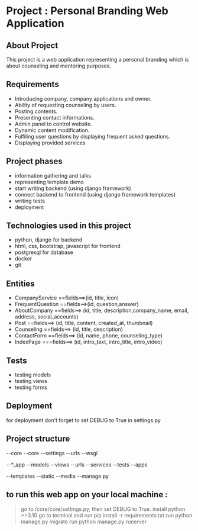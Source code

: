 # Project : Personal Branding Web Application


## About Project
This project is a web application representing a personal branding which is about counseling and mentoring purposes.


## Requirements
* Introducing company, company applications and owner.
* Ability of requesting counseling by users.
* Posting contents.
* Presenting contact informations.
* Admin panel to control website.
* Dynamic content modification.
* Fulfiling user questions by displaying frequent asked questions.
* Displaying provided services


## Project phases
* information gathering and talks
* representing template demo
* start writing backend (using django framework)
* connect backend to frontend (using django framework templates)
* writing tests
* deployment


## Technologies used in this project
* python, django for backend
* html, css, bootstrap, javascript for frontend
* postgresql for database
* docker
* git


## Entities
* CompanyService ==fields==>(id, title, icon)
* FrequentQuestion ==fields==>(id, question,answer)
* AboutCompany ==fields==> (id, title, description,company_name, email, address, social_accounts)
* Post ==fields==> (id, title, content, created_at, thumbnail)
* Counseling ==fields==> (id, title, description)
* ContactForm ==fields==> (id, name, phone, counseling_type)
* IndexPage ===fields==> (id, intro_text, intro_title, intro_video)



## Tests
* testing models
* testing views
* testing forms

## Deployment
for deployment don't forget to set DEBUG to True in settings.py

## Project structure
--core
  --core
    --settings
    --urls
    --wsgi

  --*_app
     --models
     --views
     --urls
     --services
     --tests
     --apps

  --templates
  --static
  --media
  --manage.py



## to run this web app on your local machine :
> go to /core/core/settings.py, then set DEBUG to True.
> install python >=3.10
> go to terminal and run pip install -r requirements.txt
> run python manage.py migrate
> run python manage.py runerver
